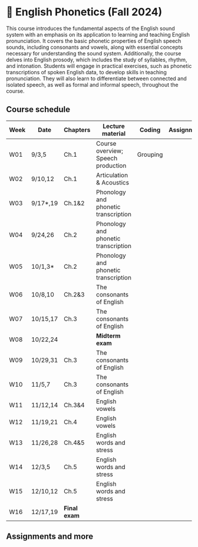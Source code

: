 # 🌿 English Phonetics (Fall 2024)

This course introduces the fundamental aspects of the English sound system with an emphasis on its application to learning and teaching English pronunciation. It covers the basic phonetic properties of English speech sounds, including consonants and vowels, along with essential concepts necessary for understanding the sound system. Additionally, the course delves into English prosody, which includes the study of syllables, rhythm, and intonation. Students will engage in practical exercises, such as phonetic transcriptions of spoken English data, to develop skills in teaching pronunciation. They will also learn to differentiate between connected and isolated speech, as well as formal and informal speech, throughout the course.

## Course schedule

|Week|Date|Chapters|Lecture material|Coding|Assignments|
|--|--|--|--|--|--|
|W01|9/3,5|Ch.1|Course overview; Speech production|Grouping||
|W02|9/10,12|Ch.1|Articulation & Acoustics|||
|W03|9/17*,19|Ch.1&2|Phonology and phonetic transcription|||
|W04|9/24,26|Ch.2|Phonology and phonetic transcription|||
|W05|10/1,3*|Ch.2|Phonology and phonetic transcription|||
|W06|10/8,10|Ch.2&3|The consonants of English|||
|W07|10/15,17|Ch.3|The consonants of English|||
|W08|10/22,24||**Midterm exam**|||
|W09|10/29,31|Ch.3|The consonants of English|||
|W10|11/5,7|Ch.3|The consonants of English|||
|W11|11/12,14|Ch.3&4|English vowels|||
|W12|11/19,21|Ch.4|English vowels|||
|W13|11/26,28|Ch.4&5|English words and stress|||
|W14|12/3,5|Ch.5|English words and stress|||
|W15|12/10,12|Ch.5|English words and stress|||
|W16|12/17,19|**Final exam**|||

## Assignments and more

